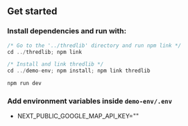 ## Get started

### Install dependencies and run with:

```javascript
/* Go to the '../thredlib' directory and run npm link */
cd ../thredlib; npm link

/* Install and link thredlib */
cd ../demo-env; npm install; npm link thredlib

npm run dev
```

### Add environment variables inside `demo-env/.env`

- NEXT_PUBLIC_GOOGLE_MAP_API_KEY=""
